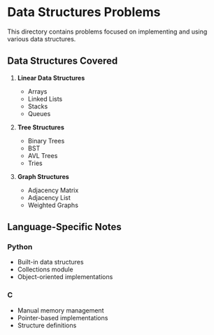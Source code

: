 # Data Structures Problems

This directory contains problems focused on implementing and using various data structures.

## Data Structures Covered
1. **Linear Data Structures**
   - Arrays
   - Linked Lists
   - Stacks
   - Queues

2. **Tree Structures**
   - Binary Trees
   - BST
   - AVL Trees
   - Tries

3. **Graph Structures**
   - Adjacency Matrix
   - Adjacency List
   - Weighted Graphs

## Language-Specific Notes
### Python
- Built-in data structures
- Collections module
- Object-oriented implementations

### C
- Manual memory management
- Pointer-based implementations
- Structure definitions